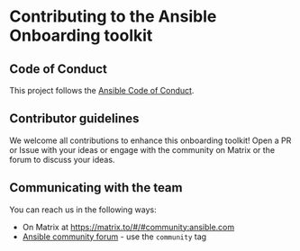 # Contributing to the Ansible Onboarding toolkit

## Code of Conduct

This project follows the [Ansible Code of Conduct](https://docs.ansible.com/ansible/latest/community/code_of_conduct.html).

## Contributor guidelines

We welcome all contributions to enhance this onboarding toolkit!
Open a PR or Issue with your ideas or engage with the community 
on Matrix or the forum to discuss your ideas.

## Communicating with the team

You can reach us in the following ways:

* On Matrix at https://matrix.to/#/#community:ansible.com
* [Ansible community forum](https://forum.ansible.com/) - use the ``community`` tag
